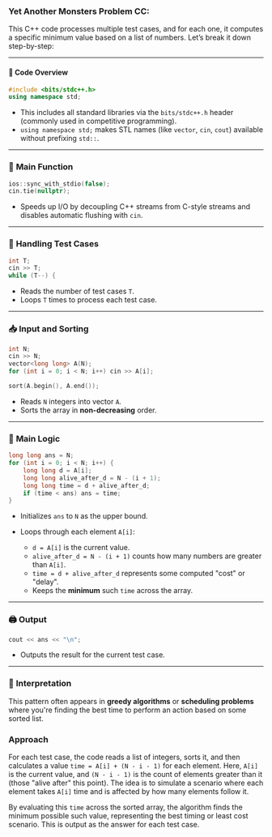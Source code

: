 ### Yet Another Monsters Problem CC:


This C++ code processes multiple test cases, and for each one, it computes a specific minimum value based on a list of numbers. Let’s break it down step-by-step:

---

#### 🔧 **Code Overview**

```cpp
#include <bits/stdc++.h>
using namespace std;
```

* This includes all standard libraries via the `bits/stdc++.h` header (commonly used in competitive programming).
* `using namespace std;` makes STL names (like `vector`, `cin`, `cout`) available without prefixing `std::`.

---

### 🧠 **Main Function**

```cpp
ios::sync_with_stdio(false);
cin.tie(nullptr);
```

* Speeds up I/O by decoupling C++ streams from C-style streams and disables automatic flushing with `cin`.

---

### 🔁 **Handling Test Cases**

```cpp
int T;
cin >> T;
while (T--) {
```

* Reads the number of test cases `T`.
* Loops `T` times to process each test case.

---

### 📥 **Input and Sorting**

```cpp
int N;
cin >> N;
vector<long long> A(N);
for (int i = 0; i < N; i++) cin >> A[i];

sort(A.begin(), A.end());
```

* Reads `N` integers into vector `A`.
* Sorts the array in **non-decreasing** order.

---

### 🧮 **Main Logic**

```cpp
long long ans = N;
for (int i = 0; i < N; i++) {
    long long d = A[i];
    long long alive_after_d = N - (i + 1);
    long long time = d + alive_after_d;
    if (time < ans) ans = time;
}
```

* Initializes `ans` to `N` as the upper bound.
* Loops through each element `A[i]`:

  * `d = A[i]` is the current value.
  * `alive_after_d = N - (i + 1)` counts how many numbers are greater than `A[i]`.
  * `time = d + alive_after_d` represents some computed "cost" or "delay".
  * Keeps the **minimum** such `time` across the array.

---

### 🖨️ **Output**

```cpp
cout << ans << "\n";
```

* Outputs the result for the current test case.

---

### 📌 **Interpretation**

This pattern often appears in **greedy algorithms** or **scheduling problems** where you're finding the best time to perform an action based on some sorted list.

### Approach
For each test case, the code reads a list of integers, sorts it, and then calculates a value `time = A[i] + (N - i - 1)` for each element. Here, `A[i]` is the current value, and `(N - i - 1)` is the count of elements greater than it (those "alive after" this point). The idea is to simulate a scenario where each element takes `A[i]` time and is affected by how many elements follow it.

By evaluating this `time` across the sorted array, the algorithm finds the minimum possible such value, representing the best timing or least cost scenario. This is output as the answer for each test case.


